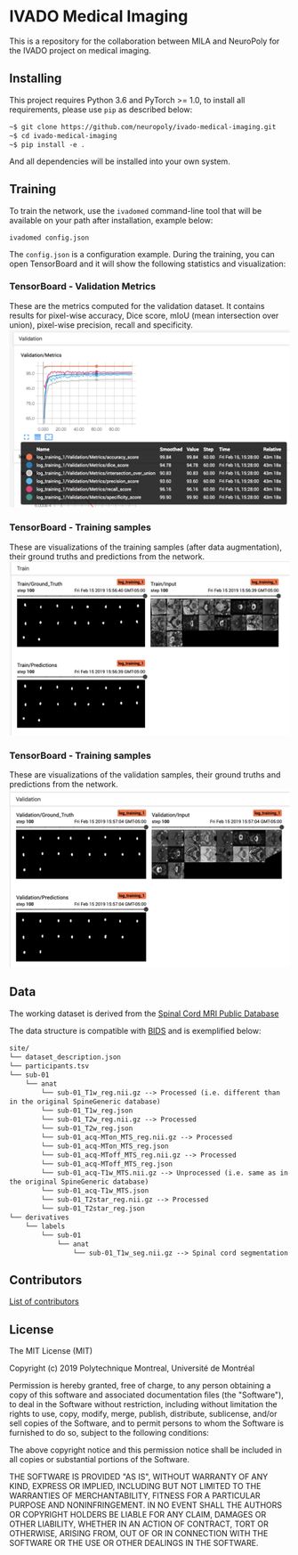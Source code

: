 # IVADO Medical Imaging
This is a repository for the collaboration between MILA and NeuroPoly for the IVADO project on medical imaging.

## Installing
This project requires Python 3.6 and PyTorch >= 1.0, to install all requirements, please use `pip` as described below:

```
~$ git clone https://github.com/neuropoly/ivado-medical-imaging.git
~$ cd ivado-medical-imaging
~$ pip install -e .
```

And all dependencies will be installed into your own system.

## Training
To train the network, use the `ivadomed` command-line tool that will be available on your path after installation, example below:

```
ivadomed config.json
```

The `config.json` is a configuration example. During the training, you can open TensorBoard and it will show the following statistics and visualization:

### TensorBoard - Validation Metrics
These are the metrics computed for the validation dataset. It contains results for pixel-wise accuracy, Dice score, mIoU (mean intersection over union), pixel-wise precision, recall and specificity.
![](/images/validation_metrics.png)

### TensorBoard - Training samples
These are visualizations of the training samples (after data augmentation), their ground truths and predictions from the network.
![](/images/train_vis.png)

### TensorBoard - Training samples
These are visualizations of the validation samples, their ground truths and predictions from the network.
![](/images/validation_vis.png)

## Data
The working dataset is derived from the [Spinal Cord MRI Public Database](https://osf.io/76jkx/)

The data structure is compatible with [BIDS](http://bids.neuroimaging.io/) and is exemplified below:
~~~
site/
└── dataset_description.json
└── participants.tsv
└── sub-01
    └── anat
        └── sub-01_T1w_reg.nii.gz --> Processed (i.e. different than in the original SpineGeneric database)
        └── sub-01_T1w_reg.json
        └── sub-01_T2w_reg.nii.gz --> Processed
        └── sub-01_T2w_reg.json
        └── sub-01_acq-MTon_MTS_reg.nii.gz --> Processed
        └── sub-01_acq-MTon_MTS_reg.json
        └── sub-01_acq-MToff_MTS_reg.nii.gz --> Processed
        └── sub-01_acq-MToff_MTS_reg.json
        └── sub-01_acq-T1w_MTS.nii.gz --> Unprocessed (i.e. same as in the original SpineGeneric database)
        └── sub-01_acq-T1w_MTS.json
        └── sub-01_T2star_reg.nii.gz --> Processed
        └── sub-01_T2star_reg.json
└── derivatives
    └── labels
        └── sub-01
            └── anat
                └── sub-01_T1w_seg.nii.gz --> Spinal cord segmentation
~~~



## Contributors
[List of contributors](https://github.com/neuropoly/ivado-medical-imaging/graphs/contributors)

## License

The MIT License (MIT)

Copyright (c) 2019 Polytechnique Montreal, Université de Montréal

Permission is hereby granted, free of charge, to any person obtaining a copy of this software and associated documentation files (the "Software"), to deal in the Software without restriction, including without limitation the rights to use, copy, modify, merge, publish, distribute, sublicense, and/or sell copies of the Software, and to permit persons to whom the Software is furnished to do so, subject to the following conditions:

The above copyright notice and this permission notice shall be included in all copies or substantial portions of the Software.

THE SOFTWARE IS PROVIDED "AS IS", WITHOUT WARRANTY OF ANY KIND, EXPRESS OR IMPLIED, INCLUDING BUT NOT LIMITED TO THE WARRANTIES OF MERCHANTABILITY, FITNESS FOR A PARTICULAR PURPOSE AND NONINFRINGEMENT. IN NO EVENT SHALL THE AUTHORS OR COPYRIGHT HOLDERS BE LIABLE FOR ANY CLAIM, DAMAGES OR OTHER LIABILITY, WHETHER IN AN ACTION OF CONTRACT, TORT OR OTHERWISE, ARISING FROM, OUT OF OR IN CONNECTION WITH THE SOFTWARE OR THE USE OR OTHER DEALINGS IN THE SOFTWARE.
